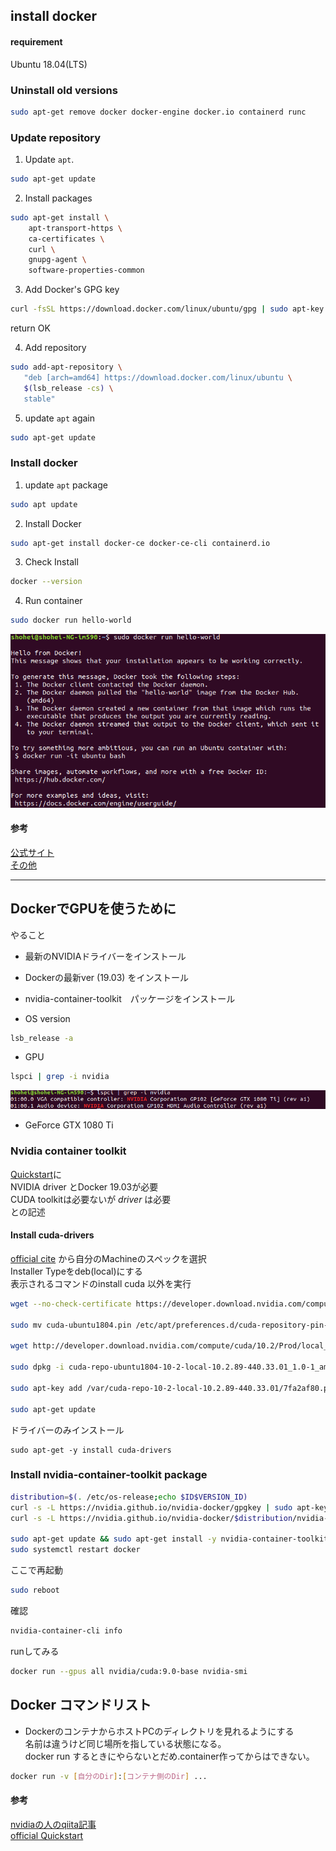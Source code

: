 ## install docker
#### requirement
Ubuntu 18.04(LTS)


### Uninstall old versions
```bash
sudo apt-get remove docker docker-engine docker.io containerd runc
```

### Update repository
1. Update `apt`.  
```bash
sudo apt-get update
```

2. Install packages
```bash
sudo apt-get install \
    apt-transport-https \
    ca-certificates \
    curl \
    gnupg-agent \
    software-properties-common
```

3. Add Docker's GPG key  
```bash
curl -fsSL https://download.docker.com/linux/ubuntu/gpg | sudo apt-key add -
```
return OK

4. Add repository
```bash
sudo add-apt-repository \
   "deb [arch=amd64] https://download.docker.com/linux/ubuntu \
   $(lsb_release -cs) \
   stable"
```
5. update `apt` again  
```bash
sudo apt-get update
```

### Install docker
1. update `apt` package
```bash
sudo apt update
```
2. Install Docker
```bash
sudo apt-get install docker-ce docker-ce-cli containerd.io
```

3. Check Install
```bash
docker --version
```

4. Run container
```bash
sudo docker run hello-world
```
![fig1](run_hello_world.png)

#### 参考
[公式サイト](https://docs.docker.com/install/linux/docker-ce/ubuntu/#install-using-the-repository)   
[その他](https://qiita.com/iganari/items/fe4889943f22fd63692a)

---
## DockerでGPUを使うために
やること
* 最新のNVIDIAドライバーをインストール
* Dockerの最新ver (19.03) をインストール
* nvidia-container-toolkit　パッケージをインストール


* OS version  
```bash
lsb_release -a
```
* GPU  
```bash
lspci | grep -i nvidia
```
![fig2](gpu_check.png)

- GeForce GTX 1080 Ti

### Nvidia container toolkit
[Quickstart](https://github.com/NVIDIA/nvidia-docker/tree/master#quickstart)に  
NVIDIA driver とDocker 19.03が必要  
CUDA toolkitは必要ないが *driver* は必要  
との記述

#### Install cuda-drivers
[official cite](https://developer.nvidia.com/cuda-downloads?target_os=Linux&target_arch=x86_64&target_distro=Ubuntu&target_version=1804&target_type=deblocal)
から自分のMachineのスペックを選択  
Installer Typeをdeb(local)にする  
表示されるコマンドのinstall cuda 以外を実行
```bash
wget --no-check-certificate https://developer.download.nvidia.com/compute/cuda/repos/ubuntu1804/x86_64/cuda-ubuntu1804.pin

sudo mv cuda-ubuntu1804.pin /etc/apt/preferences.d/cuda-repository-pin-600  

wget http://developer.download.nvidia.com/compute/cuda/10.2/Prod/local_installers/cuda-repo-ubuntu1804-10-2-local-10.2.89-440.33.01_1.0-1_amd64.deb  

sudo dpkg -i cuda-repo-ubuntu1804-10-2-local-10.2.89-440.33.01_1.0-1_amd64.deb  

sudo apt-key add /var/cuda-repo-10-2-local-10.2.89-440.33.01/7fa2af80.pub  

sudo apt-get update
```
ドライバーのみインストール
```
sudo apt-get -y install cuda-drivers
```

### Install nvidia-container-toolkit package
```bash
distribution=$(. /etc/os-release;echo $ID$VERSION_ID)
curl -s -L https://nvidia.github.io/nvidia-docker/gpgkey | sudo apt-key add -
curl -s -L https://nvidia.github.io/nvidia-docker/$distribution/nvidia-docker.list | sudo tee /etc/apt/sources.list.d/nvidia-docker.list

sudo apt-get update && sudo apt-get install -y nvidia-container-toolkit
sudo systemctl restart docker
```
ここで再起動
```bash
sudo reboot
```
確認
```bash
nvidia-container-cli info
```
runしてみる
```bash
docker run --gpus all nvidia/cuda:9.0-base nvidia-smi
```


## Docker コマンドリスト

* DockerのコンテナからホストPCのディレクトリを見れるようにする  
名前は違うけど同じ場所を指している状態になる。  
docker run するときにやらないとだめ.container作ってからはできない。  

```bash
docker run -v [自分のDir]:[コンテナ側のDir] ...
```

#### 参考
[nvidiaの人のqiita記事](https://qiita.com/ksasaki/items/b20a785e1a0f610efa08)  
[official Quickstart](https://github.com/NVIDIA/nvidia-docker/tree/master#quickstart)
